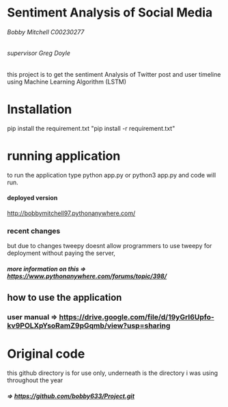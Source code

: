 # Sentiment Analysis  of Social Media 
###### Bobby Mitchell C00230277
###### supervisor Greg Doyle


this project is to get the sentiment Analysis of Twitter post and user timeline using Machine Learning Algorithm (LSTM)

# Installation

pip install the requirement.txt "pip install -r requirement.txt"

# running application
to run the application type python app.py or python3 app.py and code will run. 
#### deployed version 
http://bobbymitchell97.pythonanywhere.com/
### recent changes
but due to changes tweepy doesnt allow programmers to use tweepy for deployment without paying the server, 
##### more information on this => https://www.pythonanywhere.com/forums/topic/398/
## how to use the application
### user manual => https://drive.google.com/file/d/19yGrI6Upfo-kv9POLXpYsoRamZ9pGqmb/view?usp=sharing

# Original code
this github directory is for use only,
 underneath is the directory i was using throughout the year
##### => https://github.com/bobby633/Project.git
